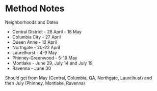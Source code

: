# Method Notes



Neighborhoods and Dates
- Central District - 28 April - 18 May
- Columbia City - 27 April
- Queen Anne - 13 April
- Northgate - 20-22 April
- Laurelhurst - 4-9 May
- Phinney-Greenwood - 5-19 May
- Montlake - June 29, July 14 and July 19
- Ravenna - June 30

Should get from May (Central, Columbia, QA, Northgate, Laurelhust) and then July (Phinney, Montlake, Ravenna)
